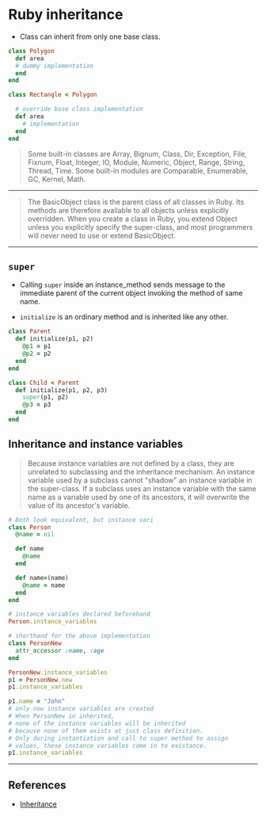 # Ruby inheritance

* Class can inherit from only one base class.

~~~ruby
class Polygon
  def area
  # dummy implementation
  end
end

class Rectangle < Polygon

  # override base class implementation
  def area
    # implementation
  end
end
~~~

> Some built-in classes are Array, Bignum, Class, Dir, Exception, File, Fixnum, Float, Integer, IO, Module, Numeric, Object, Range, String, Thread, Time. Some built-in modules are Comparable, Enumerable, GC, Kernel, Math.

---

> The BasicObject class is the parent class of all classes in Ruby. Its methods are therefore available to all objects unless explicitly overridden. When you create a class in Ruby, you extend Object unless you explicitly specify the super-class, and most programmers will never need to use or extend BasicObject.

---


## `super`

* Calling `super` inside an instance_method sends message to the immediate parent of the current object invoking the method of same name.

* `initialize` is an ordinary method and is inherited like any other.

~~~ruby
class Parent
  def initialize(p1, p2)
    @p1 = p1
    @p2 = p2
  end
end

class Child < Parent
  def initialize(p1, p2, p3)
    super(p1, p2)
    @p3 = p3
  end
end
~~~

## Inheritance and instance variables

> Because instance variables are not defined by a class, they are unrelated to subclassing and the inheritance mechanism. An instance variable used by a subclass cannot "shadow" an instance variable in the super-class. If a subclass uses an instance variable with the same name as a variable used by one of its ancestors, it will overwrite the value of its ancestor's variable.

~~~ruby
# Both look equivalent, but instance vari
class Person
  @name = nil

  def name
    @name
  end

  def name=(name)
    @name = name
  end
end

# instance variables declared beforehand
Person.instance_variables

# shorthand for the above implementation
class PersonNew
  attr_accessor :name, :age
end

PersonNew.instance_variables
p1 = PersonNew.new
p1.instance_variables

p1.name = "John"
# only now instance variables are created
# When PersonNew in inherited,
# none of the instance variables will be inherited
# because none of them exists at just class definition.
# Only during instantiation and call to super method to assign
# values, these instance variables come in to existance.
p1.instance_variables
~~~

---

## References

* [Inheritance](http://rubylearning.com/satishtalim/ruby_inheritance.html)
